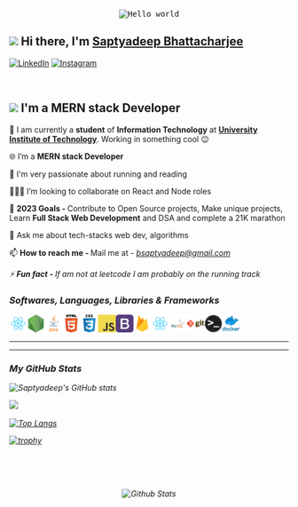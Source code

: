 <p align="center"><a target="_blank" rel="noopener noreferrer" ><kbd><img src="https://cdn.dribbble.com/users/2893612/screenshots/5654578/hello-dribbble.gif" alt="Hello world" style="width:50%;" /></kbd></p>

## <img src="https://media.giphy.com/media/hvRJCLFzcasrR4ia7z/giphy.gif" width="25px"> Hi there, I'm [Saptyadeep Bhattacharjee](https://saptyadeep.netlify.app/)

[![LinkedIn](https://img.shields.io/badge/LinkedIn-0077B5?style=for-the-badge&logo=linkedin&logoColor=white)](https://www.linkedin.com/in/saptyadeep-bhattacharjee-247a58202/)
[![Instagram](https://img.shields.io/badge/instagram-%23E4405F.svg?style=for-the-badge&logo=Instagram&logoColor=white)](https://www.instagram.com/saptyadeep/)
<!-- [Portfolio Website](https://saptyadeep.netlify.app/) -->
<br>


## <img src="https://media.giphy.com/media/WUlplcMpOCEmTGBtBW/giphy.gif" width="30"> I'm a MERN stack Developer

🏫 I am currently a <b>student</b> of <b>Information Technology</b> at <b>[University Institute of Technology](https://uit.buruniv.ac.in/)</b>. Working in something cool 😉

🌐 I’m a <b>MERN stack Developer</b>

🐾 I'm very passionate about running and reading 

👨🏻‍💻 I’m looking to collaborate on React and Node roles

🥅 <b>2023 Goals - </b> Contribute to Open Source projects, Make unique projects, Learn <b>Full Stack Web Development</b> and DSA and complete a 21K marathon

💬 Ask me about tech-stacks web dev, algorithms

📫 <b>How to reach me - </b> Mail me at - <i> bsaptyadeep@gmail.com <i>

⚡ <b>Fun fact - </b> If am not at leetcode I am probably on the running track 

### Softwares, Languages, Libraries & Frameworks

<img align="left" alt="c" width="32px" src="https://raw.githubusercontent.com/github/explore/80688e429a7d4ef2fca1e82350fe8e3517d3494d/topics/react/react.png" />

<img align="left" alt="python" width="32px" src="https://raw.githubusercontent.com/github/explore/80688e429a7d4ef2fca1e82350fe8e3517d3494d/topics/nodejs/nodejs.png" />

<img align="left" alt="java" width="32px" src="https://raw.githubusercontent.com/github/explore/80688e429a7d4ef2fca1e82350fe8e3517d3494d/topics/java/java.png" />

<img align="left" alt="HTML5" width="32px" src="https://raw.githubusercontent.com/github/explore/80688e429a7d4ef2fca1e82350fe8e3517d3494d/topics/html/html.png" />

<img align="left" alt="CSS3" width="32px" src="https://raw.githubusercontent.com/github/explore/80688e429a7d4ef2fca1e82350fe8e3517d3494d/topics/css/css.png" />

<img align="left" alt="JavaScript" width="32px" src="https://raw.githubusercontent.com/github/explore/80688e429a7d4ef2fca1e82350fe8e3517d3494d/topics/javascript/javascript.png" />

<img align="left" alt="Bootstrap" width="32px" src="https://raw.githubusercontent.com/github/explore/80688e429a7d4ef2fca1e82350fe8e3517d3494d/topics/bootstrap/bootstrap.png" />
 
<img align="left" alt="firebase" width="32px" src="https://raw.githubusercontent.com/github/explore/80688e429a7d4ef2fca1e82350fe8e3517d3494d/topics/firebase/firebase.png" />

<img align="left" alt="React" width="32px" src="https://raw.githubusercontent.com/github/explore/80688e429a7d4ef2fca1e82350fe8e3517d3494d/topics/react/react.png" />

<!-- <img align="left" alt="Node.js" width="32px" src="https://raw.githubusercontent.com/github/explore/80688e429a7d4ef2fca1e82350fe8e3517d3494d/topics/nodejs/nodejs.png" />

 <img align="left" alt="Express" width="32px" src="https://raw.githubusercontent.com/github/explore/80688e429a7d4ef2fca1e82350fe8e3517d3494d/topics/express/express.png" /> -->

<!-- <img align="left" alt="MongoDB" width="32px" src="https://raw.githubusercontent.com/github/explore/80688e429a7d4ef2fca1e82350fe8e3517d3494d/topics/mongodb/mongodb.png" /> -->

<!-- <img align="left" alt="SQL" width="32px" src="https://raw.githubusercontent.com/github/explore/80688e429a7d4ef2fca1e82350fe8e3517d3494d/topics/sql/sql.png" /> -->

<img align="left" alt="MySQL" width="32px" src="https://raw.githubusercontent.com/github/explore/80688e429a7d4ef2fca1e82350fe8e3517d3494d/topics/mysql/mysql.png" />

<img align="left" alt="Git" width="32px" src="https://raw.githubusercontent.com/github/explore/80688e429a7d4ef2fca1e82350fe8e3517d3494d/topics/git/git.png" />

<!-- <img align="left" alt="GitHub" width="32px" src="https://raw.githubusercontent.com/github/explore/78df643247d429f6cc873026c0622819ad797942/topics/github/github.png" /> -->

<img align="left" alt="Terminal" width="32px" src="https://raw.githubusercontent.com/github/explore/80688e429a7d4ef2fca1e82350fe8e3517d3494d/topics/terminal/terminal.png" />

<img align="left" alt="docker" width="32px" src="https://raw.githubusercontent.com/github/explore/80688e429a7d4ef2fca1e82350fe8e3517d3494d/topics/docker/docker.png" />

<br />
<br />

---

<hr>

### My GitHub Stats

![Saptyadeep's GitHub stats](https://github-readme-stats.vercel.app/api?username=bsaptyadeep&show_icons=true&theme=merko&border_radius=10%&include_all_commits=1&show_owner=1)

 <img src="https://github-readme-streak-stats.herokuapp.com/?user=bsaptyadeep&theme=tokyonight" />

[![Top Langs](https://github-readme-stats.vercel.app/api/top-langs/?username=bsaptyadeep)](https://github.com/bsaptyaddep/github-readme-stats)

[![trophy](https://github-profile-trophy.vercel.app/?username=bsaptyadeep&theme=nord&column=7)](https://github.com/ryo-ma/github-profile-trophy)

<br><br><br>

 <p align="center">
        <img src="https://raw.githubusercontent.com/bornmay/bornmay/Update/svg/Bottom.svg" alt="Github Stats" />
</p>
